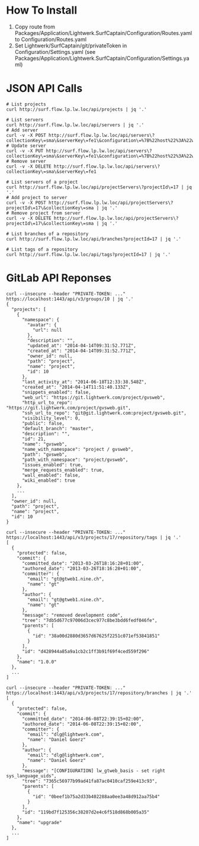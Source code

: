 # How To Install

1. Copy route from Packages/Application/Lightwerk.SurfCaptain/Configuration/Routes.yaml to Configuration/Routes.yaml
1. Set Lightwerk/SurfCaptain/git/privateToken in Configuration/Settings.yaml (see Packages/Application/Lightwerk.SurfCaptain/Configuration/Settings.yaml)

# JSON API Calls

    # List projects
    curl http://surf.flow.lp.lw.loc/api/projects | jq '.'

    # List servers
    curl http://surf.flow.lp.lw.loc/api/servers | jq '.'
    # Add server
    curl -v -X POST http://surf.flow.lp.lw.loc/api/servers\?collectionKey\=sma\&serverKey\=fe1\&configuration\=%7B%22host%22%3A%22www.sma.de%22%2C%22username%22%3A%22user1%22%2C%22password%22%3A%22abcde%22%7D
    # Update server
    curl -v -X PUT http://surf.flow.lp.lw.loc/api/servers\?collectionKey\=sma\&serverKey\=fe1\&configuration\=%7B%22host%22%3A%22www.sma.de%22%2C%22username%22%3A%22user1%22%2C%22password%22%3A%22abcde%22%7D
    # Remove server
    curl -v -X DELETE http://surf.flow.lp.lw.loc/api/servers\?collectionKey\=sma\&serverKey\=fe1
    
    # List servers of a project
    curl http://surf.flow.lp.lw.loc/api/projectServers\?projectId\=17 | jq '.'
    # Add project to server
    curl -v -X POST http://surf.flow.lp.lw.loc/api/projectServers\?projectId\=17\&collectionKey\=sma | jq '.'
    # Remove project from server
    curl -v -X DELETE http://surf.flow.lp.lw.loc/api/projectServers\?projectId\=17\&collectionKey\=sma | jq '.'

    # List branches of a repository
    curl http://surf.flow.lp.lw.loc/api/branches?projectId=17 | jq '.'

    # List tags of a repository
    curl http://surf.flow.lp.lw.loc/api/tags?projectId=17 | jq '.'

# GitLab API Reponses

    curl --insecure --header "PRIVATE-TOKEN: ..." https://localhost:1443/api/v3/groups/10 | jq '.'
    {
      "projects": [
        {
          "namespace": {
            "avatar": {
              "url": null
            },
            "description": "",
            "updated_at": "2014-04-14T09:31:52.771Z",
            "created_at": "2014-04-14T09:31:52.771Z",
            "owner_id": null,
            "path": "project",
            "name": "project",
            "id": 10
          },
          "last_activity_at": "2014-06-18T12:33:38.548Z",
          "created_at": "2014-04-14T11:51:40.133Z",
          "snippets_enabled": false,
          "web_url": "https://git.lightwerk.com/project/gvsweb",
          "http_url_to_repo": "https://git.lightwerk.com/project/gvsweb.git",
          "ssh_url_to_repo": "git@git.lightwerk.com:project/gvsweb.git",
          "visibility_level": 0,
          "public": false,
          "default_branch": "master",
          "description": "",
          "id": 21,
          "name": "gvsweb",
          "name_with_namespace": "project / gvsweb",
          "path": "gvsweb",
          "path_with_namespace": "project/gvsweb",
          "issues_enabled": true,
          "merge_requests_enabled": true,
          "wall_enabled": false,
          "wiki_enabled": true
        },
        ...
      ],
      "owner_id": null,
      "path": "project",
      "name": "project",
      "id": 10
    }

    curl --insecure --header "PRIVATE-TOKEN: ..." https://localhost:1443/api/v3/projects/17/repository/tags | jq '.'
    [
      {
        "protected": false,
        "commit": {
          "committed_date": "2013-03-26T18:16:28+01:00",
          "authored_date": "2013-03-26T18:16:28+01:00",
          "committer": {
            "email": "gt@gtweb1.nine.ch",
            "name": "gt"
          },
          "author": {
            "email": "gt@gtweb1.nine.ch",
            "name": "gt"
          },
          "message": "removed development code",
          "tree": "7db5d677c97006d3cec977c8be3bdd6fedf046fe",
          "parents": [
            {
              "id": "38a00d2880d3657d67625f2251c071ef53841851"
            }
          ],
          "id": "d428944a85a9a1cb2c1ff3b91f69f4ced559f296"
        },
        "name": "1.0.0"
      },
      ...
    ]
    
    curl --insecure --header "PRIVATE-TOKEN: ..." https://localhost:1443/api/v3/projects/17/repository/branches | jq '.'
    [
      {
        "protected": false,
        "commit": {
          "committed_date": "2014-06-08T22:39:15+02:00",
          "authored_date": "2014-06-08T22:39:15+02:00",
          "committer": {
            "email": "dlg@lightwerk.com",
            "name": "Daniel Goerz"
          },
          "author": {
            "email": "dlg@lightwerk.com",
            "name": "Daniel Goerz"
          },
          "message": "[CONFIGURATION] lw_gtweb_basis - set right sys_language_uids",
          "tree": "7365c56977b99ad41fa87ac0410caf259e413c93",
          "parents": [
            {
              "id": "0beef1b75a2d33b402288aa0ee3a48d912aa75b4"
            }
          ],
          "id": "119bd7f125356c38207d2e4c6f518d868b005a35"
        },
        "name": "upgrade"
      },
      ...
    ]